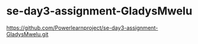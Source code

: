 # se-day3-assignment-GladysMwelu
https://github.com/Powerlearnproject/se-day3-assignment-GladysMwelu.git
